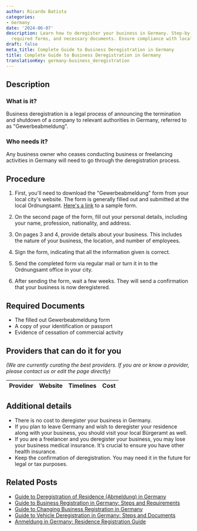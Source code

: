 ```yaml
---
author: Ricardo Batista
categories:
- Germany
date: '2024-06-07'
description: Learn how to deregister your business in Germany. Step-by-step process,
  required forms, and necessary documents. Ensure compliance with local regulations.
draft: false
meta_title: Complete Guide to Business Deregistration in Germany
title: Complete Guide to Business Deregistration in Germany
translationKey: germany-business_deregistration
---
```


## Description
### What is it?
Business deregistration is a legal process of announcing the termination and shutdown of a company to relevant authorities in Germany, referred to as "Gewerbeabmeldung". 

### Who needs it?
Any business owner who ceases conducting business or freelancing activities in Germany will need to go through the deregistration process. 

## Procedure

1. First, you'll need to download the "Gewerbeabmeldung" form from your local city's website. The form is generally filled out and submitted at the local Ordnungsamt. [Here's a link](https://www.berlin.de/ba-tempelhof-schoeneberg/politik-und-verwaltung/aemter/amt-fuer-buergerdienste/ordnungsamt/gewerbe/abmeldung/) to a sample form.

2. On the second page of the form, fill out your personal details, including your name, profession, nationality, and address.

3. On pages 3 and 4, provide details about your business. This includes the nature of your business, the location, and number of employees.

4. Sign the form, indicating that all the information given is correct.

5. Send the completed form via regular mail or turn it in to the Ordnungsamt office in your city.

6. After sending the form, wait a few weeks. They will send a confirmation that your business is now deregistered.

## Required Documents
- The filled out Gewerbeabmeldung form
- A copy of your identification or passport
- Evidence of cessation of commercial activity

## Providers that can do it for you

_(We are currently curating the best providers. If you are or know a provider, please contact us or edit the page directly)_

| Provider        |     Website     |     Timelines    |       Cost      |
| :-------------: | :-------------: |  :-------------: | :-------------: |

## Additional details
- There is no cost to deregister your business in Germany.
- If you plan to leave Germany and wish to deregister your residence along with your business, you should visit your local Bürgeramt as well. 
- If you are a freelancer and you deregister your business, you may lose your business medical insurance. It's crucial to ensure you have other health insurance.
- Keep the confirmation of deregistration. You may need it in the future for legal or tax purposes.


## Related Posts

- [Guide to Deregistration of Residence (Abmeldung) in Germany](https://tramitit.com/guides/germany/deregistration_of_residence/)
- [Guide to Business Registration in Germany: Steps and Requirements](https://tramitit.com/guides/germany/business_registration/)
- [Guide to Changing Business Registration in Germany](https://tramitit.com/guides/germany/change_of_business_registration/)
- [Guide to Vehicle Deregistration in Germany: Steps and Documents](https://tramitit.com/guides/germany/vehicle_deregistration/)
- [Anmeldung in Germany: Residence Registration Guide](https://tramitit.com/guides/germany/registration_of_residence/)